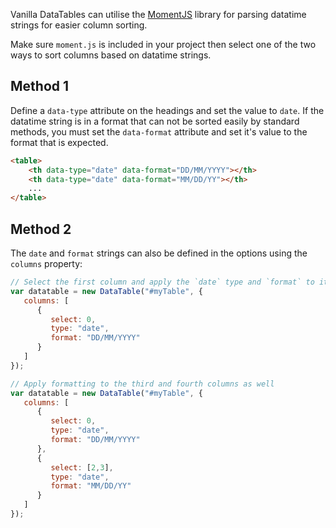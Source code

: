 Vanilla DataTables can utilise the [MomentJS](https://momentjs.com/) library for parsing datatime strings for easier column sorting.

Make sure `moment.js` is included in your project then select one of the two ways to sort columns based on datatime strings.

## Method 1

Define a `data-type` attribute on the headings and set the value to `date`. If the datatime string is in a format that can not be sorted easily by standard methods, you must set the `data-format` attribute and set it's value to the format that is expected.

```html
<table>
    <th data-type="date" data-format="DD/MM/YYYY"></th>
    <th data-type="date" data-format="MM/DD/YY"></th>
    ...
</table>
```

## Method 2

The `date` and `format` strings can also be defined in the options using the `columns` property:

```javascript
// Select the first column and apply the `date` type and `format` to it
var datatable = new DataTable("#myTable", {
   columns: [
      {
         select: 0,
         type: "date",
         format: "DD/MM/YYYY"
      }
   ]
});

// Apply formatting to the third and fourth columns as well
var datatable = new DataTable("#myTable", {
   columns: [
      {
         select: 0,
         type: "date",
         format: "DD/MM/YYYY"
      },
      {
         select: [2,3],
         type: "date",
         format: "MM/DD/YY"
      }
   ]
});
```